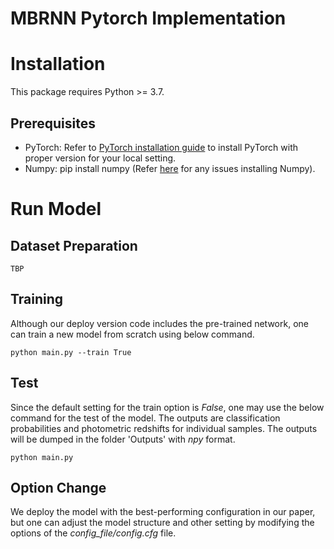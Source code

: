 # MBRNN Pytorch Implementation

# Installation
This package requires Python >= 3.7.

## Prerequisites 
- PyTorch: Refer to [PyTorch installation guide](https://pytorch.org/get-started/locally/) to install PyTorch with proper version for your local setting.
- Numpy: pip install numpy (Refer [here](https://github.com/numpy/numpy) for any issues installing Numpy).

# Run Model

## Dataset Preparation
```
TBP
```

## Training
Although our deploy version code includes the pre-trained network, one can train a new model from scratch using below command.
```
python main.py --train True
```

## Test
Since the default setting for the train option is *False*, one may use the below command for the test of the model. The outputs are classification probabilities and photometric redshifts for individual samples. The outputs will be dumped in the folder 'Outputs' with *npy* format.
```
python main.py
```

## Option Change
We deploy the model with the best-performing configuration in our paper, but one can adjust the model structure and other setting by modifying the options of the *config_file/config.cfg* file.

